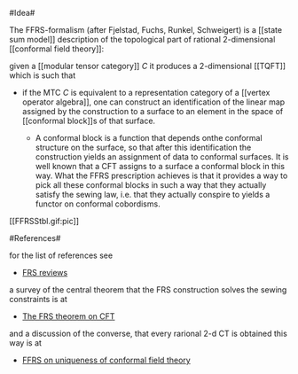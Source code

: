 #Idea#

The FFRS-formalism (after Fjelstad, Fuchs, Runkel, Schweigert) is a [[state sum model]] description of the topological part of rational 2-dimensional [[conformal field theory]]:

given a [[modular tensor category]] $C$ it produces a 2-dimensional [[TQFT]] which is such that

* if the MTC $C$ is equivalent to a representation category of a [[vertex operator algebra]], one can construct an identification of the linear map assigned by the construction to a surface to an element in the space of [[conformal block]]s of that surface.

  * A conformal block is a function that depends onthe conformal structure on the surface, so that after this identification the construction yields an assignment of data to conformal surfaces. It is well known that a CFT assigns to a surface a conformal block in this way. What the FFRS prescription achieves is that it provides a way to pick all these conformal blocks in such a way that they actually satisfy the sewing law, i.e. that they actually conspire to yields a functor on conformal cobordisms.


[[FFRSStbl.gif:pic]]

#References#

for the list of references see

* [FRS reviews](http://golem.ph.utexas.edu/string/archives/000747.html)

a survey of the central theorem that the FRS construction solves the sewing constraints is at

* [The FRS theorem on CFT](http://golem.ph.utexas.edu/string/archives/000813.html)

and a discussion of the converse, that every rarional 2-d CT is obtained this way is at

* [FFRS on uniqueness of conformal field theory](http://golem.ph.utexas.edu/category/2007/01/ffrs_on_uniqueness_of_conforma.html)